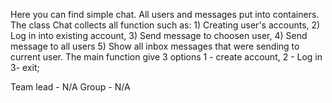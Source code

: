 Here you can find simple chat. All users and messages put into containers.
The class Chat collects all function such as: 1) Creating user's accounts, 2) Log in into existing account, 3) Send message to choosen user, 4) Send message to all users 5) Show  all inbox messages that were sending to current user.
The main function give 3 options 1 - create account, 2 - Log in 3- exit;

Team lead - N/A
Group - N/A
